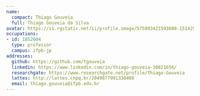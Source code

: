 ```yaml
---
name:
  compact: Thiago Gouveia
  full: Thiago Gouveia da Silva
avatar: https://i1.rgstatic.net/ii/profile.image/575803421593600-1514293641203_Q128/Thiago-Gouveia.jpg
occupations:
- id: 1852604
  type: professor
  campus: ifpb-jp
addresses:
  github: https://github.com/tgouveia
  linkedin: https://www.linkedin.com/in/thiago-gouveia-30821656/
  researchgate: https://www.researchgate.net/profile/Thiago-Gouveia
  lattes: http://lattes.cnpq.br/2049877991330408
  email: thiago.gouveia@ifpb.edu.br
---
```

